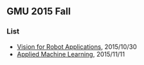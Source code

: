 ## GMU 2015 Fall

### List
- [Vision for Robot Applications](./file/vision_for_robot_applications.md), 2015/10/30
- [Applied Machine Learning](./file/applied_ml.md), 2015/11/11
